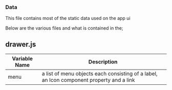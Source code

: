 ### Data
This file contains most of the static data used on the app ui

Below are the various files and what is contained in the;


## drawer.js
Variable Name   | Description
--------------- | -----------
menu            | a list of menu objects each consisting of a label, an Icon component property and a link